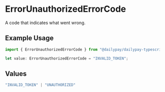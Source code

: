 # ErrorUnauthorizedErrorCode

A code that indicates what went wrong.

## Example Usage

```typescript
import { ErrorUnauthorizedErrorCode } from "@dailypay/dailypay-typescript-sdk/models";

let value: ErrorUnauthorizedErrorCode = "INVALID_TOKEN";
```

## Values

```typescript
"INVALID_TOKEN" | "UNAUTHORIZED"
```